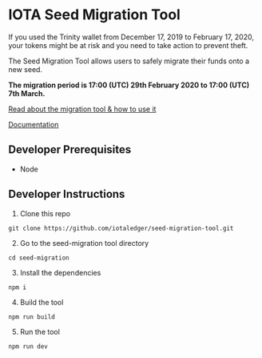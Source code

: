 # IOTA Seed Migration Tool

If you used the Trinity wallet from December 17, 2019 to February 17, 2020, your tokens might be at risk and you need to take action to prevent theft.

The Seed Migration Tool allows users to safely migrate their funds onto a new seed.

**The migration period is 17:00 (UTC) 29th February 2020 to 17:00 (UTC) 7th March.**

[Read about the migration tool & how to use it](https://blog.iota.org/seed-migration-tool-now-available-c253ccd9d23c
)

[Documentation](https://docs.iota.works/docs/wallets/0.1/trinity/how-to-guides/protect-trinity-account)

## Developer Prerequisites

- Node

## Developer Instructions

1. Clone this repo
```
git clone https://github.com/iotaledger/seed-migration-tool.git
```

2. Go to the seed-migration tool directory
```
cd seed-migration
```

3. Install the dependencies
```
npm i
```

4. Build the tool
```
npm run build
```

5. Run the tool
```
npm run dev
```
